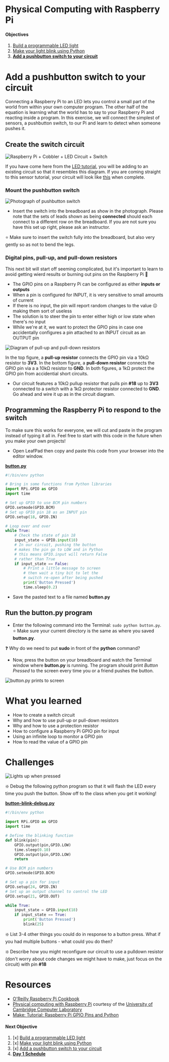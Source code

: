 Physical Computing with Raspberry Pi
====================================

#### Objectives
1. [Build a programmable LED light](01-led.md)
2. [Make your light blink using Python](02-programming.md)
3. **[Add a pushbutton switch to your circuit](03-switch.md)**

# Add a pushbutton switch to your circuit

Connecting a Raspberry Pi to an LED lets you control a small part of the world from within your own computer program. The other half of the equation is learning what the world has to say to your Raspberry Pi and reacting inside a program. In this exercise, we will connect the simplest of sensors, a pushbutton switch, to our Pi and learn to detect when someone pushes it.

## Create the switch circuit

![Raspberry Pi + Cobbler + LED Circuit + Switch](images/led-plus-switch_bb.png)

If you have come here from the [LED tutorial](01-led.md), you will be adding to an existing circuit so that it resembles this diagram. If you are coming straight to this sensor tutorial, your circuit will look like [this](images/just-switch_bb.png) when complete.

### Mount the pushbutton switch

![Photograph of pushbutton switch](images/momentary-topdown.jpg)

* Insert the switch into the breadboard as show in the photograph. Please note that the sets of leads shown as being **connected** should each connect to a different row on the breadboard. If you are not sure you have this set up right, please ask an instructor.

:star: Make sure to insert the switch fully into the breadboard, but also very gently so as not to bend the legs.

### Digital pins, pull-up, and pull-down resistors

This next bit will start off seeming complicated, but it's important to learn to avoid getting wierd results or burning out pins on the Raspberry Pi :grimacing:

* The GPIO pins on a Raspberry Pi can be configured as either **inputs or outputs**
* When a pin is configured for INPUT, it is very sensitive to small amounts of current
* If there is no input, the pin will report random changes to the value :confounded: making them sort of useless
* The solution is to steer the pin to enter either high or low state when there's no input
* While we're at it, we want to protect the GPIO pins in case one accidentally configures a pin attached to an INPUT circuit as an OUTPUT pin

![Diagram of pull-up and pull-down resistors](images/pullupdown.jpg)

In the top figure, a **pull-up resistor** connects the GPIO pin via a 10kΩ resistor to **3V3**. In the bottom figure, a **pull-down resistor** connects the GPIO pin via a a 10kΩ resistor to **GND**. In both figures, a 1kΩ protect the GPIO pin from accidential short circuits.

* Our circuit features a 10kΩ pullup resistor that pulls pin **#18** up to **3V3** connected to a switch with a 1kΩ protector resistor connected to **GND**. Go ahead and wire it up as in the circuit diagram.

## Programming the Raspberry Pi to respond to the switch

To make sure this works for everyone, we will cut and paste in the program instead of typing it all in. Feel free to start with this code in the future when you make your own projects!

* Open LeafPad then copy and paste this code from your browser into the editor window.

**[button.py](other-materials/button.py)**
```python
#!/bin/env python

# Bring in some functions from Python libraries
import RPi.GPIO as GPIO
import time

# Set up GPIO to use BCM pin numbers
GPIO.setmode(GPIO.BCM)
# Set up GPIO pin 18 as an INPUT pin
GPIO.setup(18, GPIO.IN)

# Loop over and over
while True:
    # Check the state of pin 18
    input_state = GPIO.input(18)
    # In our circuit, pushing the button
    # makes the pin go to LOW and in Python
    # this means GPIO.input will return False
    # rather than True
    if input_state == False:
        # Print a little message to screen
        # then wait a tiny bit to let the
        # switch re-open after being pushed
        print('Button Pressed')
        time.sleep(0.2)
```

* Save the pasted text to a file named **button.py**

## Run the button.py program

* Enter the following command into the Terminal: `sudo python button.py`. :star: Make sure your current directory is the same as where you saved **button.py**.

:question: Why do we need to put **sudo** in front of the **python** command?

* Now, press the button on your breadboard and watch the Terminal window where **button.py** is running. The program should print _Button Pressed_ to the screen every time you or a friend pushes the button.

![button.py prints to screen](images/terminal-button-py.png)

# What you learned
* How to create a switch circuit
* Why and how to use pull-up or pull-down resistors
* Why and how to use a protection resistor
* How to configure a Raspberry Pi GPIO pin for input
* Using an infinite loop to monitor a GPIO pin
* How to read the value of a GPIO pin

# Challenges

![Lights up when pressed](images/lightup.jpg)

:sparkle: Debug the following python program so that it will flash the LED every time you push the button. Show off to the class when you get it working!

**[button-blink-debug.py](other-materials/button-blink-debug.py)**
```python
#!/bin/env python

import RPi.GPIO as GPIO
import time

# Define the blinking function
def blink(pin):
    GPIO.output(pin,GPIO.LOW)
    time.sleep(0.10)
    GPIO.output(pin,GPIO.LOW)
    return

# Use BCM pin numbers
GPIO.setmode(GPIO.BCM)

# Set up a pin for input
GPIO.setup(24, GPIO.IN)
# Set up an output channel to control the LED
GPIO.setup(21, GPIO.OUT)

while True:
    input_state = GPIO.input(18)
    if input_state == True:
        print('Button Pressed')
        blink(25)
```

:sparkle: List 3-4 other things you could do in response to a button press. What if you had multiple buttons - what could you do then?

:sparkle: Describe how you might reconfigure our circuit to use a pulldown resistor (don't worry about code changes we might have to make, just focus on the circuit) with pin **#18**

# Resources
* [O'Reilly Raspberry Pi Cookbook](http://razzpisampler.oreilly.com/ch07.html)
* [Physical computing with Raspberry Pi](https://www.cl.cam.ac.uk/projects/raspberrypi/tutorials/robot/buttons_and_switches/) courtesy of the [University of Cambridge Computer Laboratory](https://www.cl.cam.ac.uk/)
* [Make: Tutorial: Raspberry Pi GPIO Pins and Python](http://makezine.com/projects/tutorial-raspberry-pi-gpio-pins-and-python/)

#### Next Objective
1. [x] [Build a programmable LED light](01-led.md)
2. [x] [Make your light blink using Python](02-programming.md)
3. [x] [Add a pushbutton switch to your circuit](03-switch.md)
4. **[Day 1 Schedule](../../README.md#day-1)**
